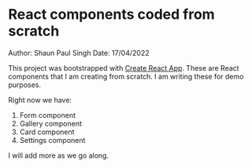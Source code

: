 # React components coded from scratch
Author: Shaun Paul Singh
Date: 17/04/2022

This project was bootstrapped with [Create React App](https://github.com/facebook/create-react-app).
These are React components that I am creating from scratch. I am writing these for demo purposes.

Right now we have:<br>
1. Form component<br>
2. Gallery component<br>
3. Card component<br>
4. Settings component<br>

I will add more as we go along.
